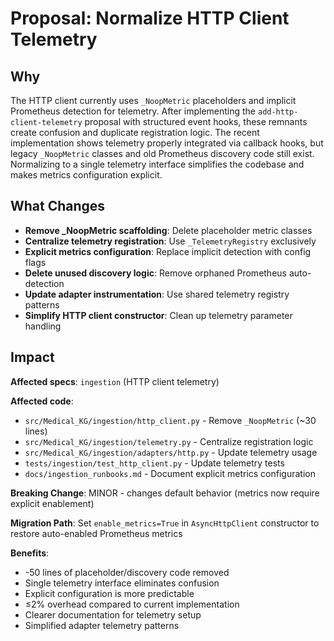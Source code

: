 # Proposal: Normalize HTTP Client Telemetry

## Why

The HTTP client currently uses `_NoopMetric` placeholders and implicit Prometheus detection for telemetry. After implementing the `add-http-client-telemetry` proposal with structured event hooks, these remnants create confusion and duplicate registration logic. The recent implementation shows telemetry properly integrated via callback hooks, but legacy `_NoopMetric` classes and old Prometheus discovery code still exist. Normalizing to a single telemetry interface simplifies the codebase and makes metrics configuration explicit.

## What Changes

- **Remove _NoopMetric scaffolding**: Delete placeholder metric classes
- **Centralize telemetry registration**: Use `_TelemetryRegistry` exclusively
- **Explicit metrics configuration**: Replace implicit detection with config flags
- **Delete unused discovery logic**: Remove orphaned Prometheus auto-detection
- **Update adapter instrumentation**: Use shared telemetry registry patterns
- **Simplify HTTP client constructor**: Clean up telemetry parameter handling

## Impact

**Affected specs**: `ingestion` (HTTP client telemetry)

**Affected code**:

- `src/Medical_KG/ingestion/http_client.py` - Remove `_NoopMetric` (~30 lines)
- `src/Medical_KG/ingestion/telemetry.py` - Centralize registration logic
- `src/Medical_KG/ingestion/adapters/http.py` - Update telemetry usage
- `tests/ingestion/test_http_client.py` - Update telemetry tests
- `docs/ingestion_runbooks.md` - Document explicit metrics configuration

**Breaking Change**: MINOR - changes default behavior (metrics now require explicit enablement)

**Migration Path**: Set `enable_metrics=True` in `AsyncHttpClient` constructor to restore auto-enabled Prometheus metrics

**Benefits**:

- -50 lines of placeholder/discovery code removed
- Single telemetry interface eliminates confusion
- Explicit configuration is more predictable
- ≤2% overhead compared to current implementation
- Clearer documentation for telemetry setup
- Simplified adapter telemetry patterns
